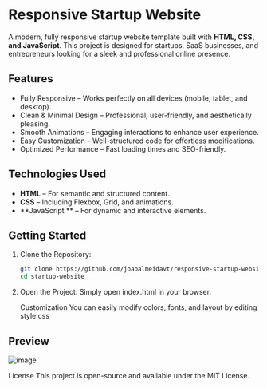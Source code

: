 # Responsive Startup Website  

A modern, fully responsive startup website template built with **HTML, CSS, and JavaScript**. This project is designed for startups, SaaS businesses, and entrepreneurs looking for a sleek and professional online presence.  

## Features  

- Fully Responsive – Works perfectly on all devices (mobile, tablet, and desktop).  
- Clean & Minimal Design – Professional, user-friendly, and aesthetically pleasing.  
- Smooth Animations – Engaging interactions to enhance user experience.  
- Easy Customization – Well-structured code for effortless modifications.  
- Optimized Performance – Fast loading times and SEO-friendly.  

## Technologies Used  

- **HTML** – For semantic and structured content.  
- **CSS** – Including Flexbox, Grid, and animations.  
- **JavaScript ** – For dynamic and interactive elements.  


## Getting Started  

1. Clone the Repository:  
   ```sh
   git clone https://github.com/joaoalmeidavt/responsive-startup-website.git
   cd startup-website
2. Open the Project:
Simply open index.html in your browser.

   Customization
You can easily modify colors, fonts, and layout by editing style.css

## Preview 
![image](https://github.com/user-attachments/assets/72ff8771-3087-4dd9-942e-ca17b1ad7c1b)

License
This project is open-source and available under the MIT License.



